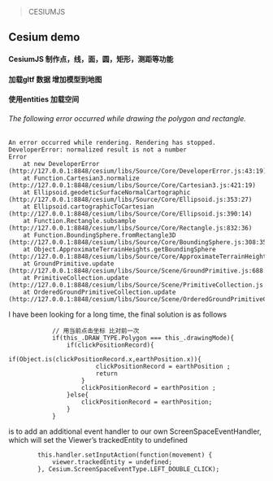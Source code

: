 > CESIUMJS
## Cesium demo
#### CesiumJS 制作点，线，面，圆，矩形，测距等功能
#### 加载gltf 数据 增加模型到地图
#### 使用entities 加载空间

######  The following error occurred while drawing the polygon and rectangle.

```
An error occurred while rendering. Rendering has stopped.
DeveloperError: normalized result is not a number
Error
    at new DeveloperError (http://127.0.0.1:8848/cesium/libs/Source/Core/DeveloperError.js:43:19)
    at Function.Cartesian3.normalize (http://127.0.0.1:8848/cesium/libs/Source/Core/Cartesian3.js:421:19)
    at Ellipsoid.geodeticSurfaceNormalCartographic (http://127.0.0.1:8848/cesium/libs/Source/Core/Ellipsoid.js:353:27)
    at Ellipsoid.cartographicToCartesian (http://127.0.0.1:8848/cesium/libs/Source/Core/Ellipsoid.js:390:14)
    at Function.Rectangle.subsample (http://127.0.0.1:8848/cesium/libs/Source/Core/Rectangle.js:832:36)
    at Function.BoundingSphere.fromRectangle3D (http://127.0.0.1:8848/cesium/libs/Source/Core/BoundingSphere.js:308:35)
    at Object.ApproximateTerrainHeights.getBoundingSphere (http://127.0.0.1:8848/cesium/libs/Source/Core/ApproximateTerrainHeights.js:148:37)
    at GroundPrimitive.update (http://127.0.0.1:8848/cesium/libs/Source/Scene/GroundPrimitive.js:688:68)
    at PrimitiveCollection.update (http://127.0.0.1:8848/cesium/libs/Source/Scene/PrimitiveCollection.js:369:27)
    at OrderedGroundPrimitiveCollection.update (http://127.0.0.1:8848/cesium/libs/Source/Scene/OrderedGroundPrimitiveCollection.js:183:28)
```

I have been looking for a long time, the final solution is as follows
```
			// 用当前点击坐标 比对前一次
			if(this_.DRAW_TYPE.Polygon === this_.drawingMode){
				if(clickPositionRecord){
					if(Object.is(clickPositionRecord.x,earthPosition.x)){
						clickPositionRecord = earthPosition ;
						return
					}
					clickPositionRecord = earthPosition ;
				}else{
					clickPositionRecord = earthPosition;
				}
			}
```

is to add an additional event handler to our own ScreenSpaceEventHandler, which will set the Viewer’s trackedEntity to undefined

```
		this.handler.setInputAction(function(movement) {
			viewer.trackedEntity = undefined;
		}, Cesium.ScreenSpaceEventType.LEFT_DOUBLE_CLICK);
```